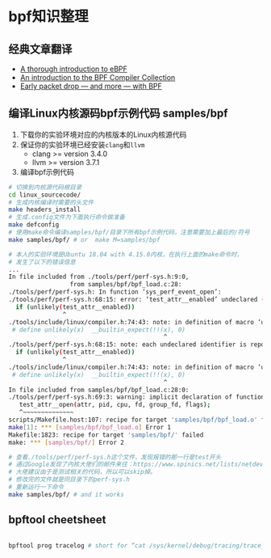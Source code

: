 # bpf知识整理

## 经典文章翻译
- [A thorough introduction to eBPF](https://davidlovezoe.club/ebpf-learning-001)
- [An introduction to the BPF Compiler Collection](https://davidlovezoe.club/ebpf-learning-bcc-intro)
- [Early packet drop — and more — with BPF](https://davidlovezoe.club/ebpf-learning-xdp-init-intro)

## 编译Linux内核源码bpf示例代码 samples/bpf 
1. 下载你的实验环境对应的内核版本的Linux内核源代码
2. 保证你的实验环境已经安装`clang`和`llvm`
    * clang >= version 3.4.0
    * llvm >= version 3.7.1
3. 编译bpf示例代码
```bash
# 切换到内核源代码根目录
cd linux_sourcecode/
# 生成内核编译时需要的头文件
make headers_install
# 生成.config文件为下面执行命令做准备
make defconfig
# 使用make命令编译samples/bpf/目录下所有bpf示例代码，注意需要加上最后的/符号
make samples/bpf/ # or  make M=samples/bpf

# 本人的实验环境是Ubuntu 18.04 with 4.15.0内核，在执行上面的make命令时，
# 发生了以下的错误信息
...
In file included from ./tools/perf/perf-sys.h:9:0,
                 from samples/bpf/bpf_load.c:28:
./tools/perf/perf-sys.h: In function ‘sys_perf_event_open’:
./tools/perf/perf-sys.h:68:15: error: ‘test_attr__enabled’ undeclared (first use in this function)
  if (unlikely(test_attr__enabled))
               ^
./tools/include/linux/compiler.h:74:43: note: in definition of macro ‘unlikely’
 # define unlikely(x)  __builtin_expect(!!(x), 0)
                                           ^
./tools/perf/perf-sys.h:68:15: note: each undeclared identifier is reported only once for each function it appears in
  if (unlikely(test_attr__enabled))
               ^
./tools/include/linux/compiler.h:74:43: note: in definition of macro ‘unlikely’
 # define unlikely(x)  __builtin_expect(!!(x), 0)
                                           ^
In file included from samples/bpf/bpf_load.c:28:0:
./tools/perf/perf-sys.h:69:3: warning: implicit declaration of function ‘test_attr__open’ [-Wimplicit-function-declaration]
   test_attr__open(attr, pid, cpu, fd, group_fd, flags);
   ^~~~~~~~~~~~~~~
scripts/Makefile.host:107: recipe for target 'samples/bpf/bpf_load.o' failed
make[1]: *** [samples/bpf/bpf_load.o] Error 1
Makefile:1823: recipe for target 'samples/bpf/' failed
make: *** [samples/bpf/] Error 2

# 查看./tools/perf/perf-sys.h这个文件，发现报错的那一行是test开头
# 通过Google发现了内核大佬们的邮件来往：https://www.spinics.net/lists/netdev/msg608676.html
# 大佬建议由于是测试相关的代码，所以可以skip掉。
# 修改完的文件就是同目录下的perf-sys.h
# 重新运行一下命令
make samples/bpf/ # and it works
```

## bpftool cheetsheet
```bash

bpftool prog tracelog # short for “cat /sys/kernel/debug/tracing/trace_pipe”

```